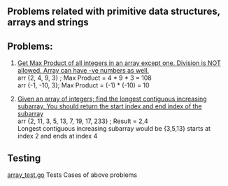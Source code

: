 ## Problems related with primitive data structures, arrays and strings

## Problems: 
1. [Get Max Product of all integers in an array except one. Division is NOT allowed. Array can have -ve numbers as well.](https://github.com/raiskumar/algo-ds/blob/master/array-strings/maxProductExceptOne.go)
   <br/>arr {2, 4, 9, 3} ; Max Product = 4 * 9 * 3 = 108
   <br/> arr {-1, -10, 3}; Max Product = (-1) * (-10) = 10 

2. [Given an array of integers; find the longest contiguous increasing subarray. You should return the start index and end index of the subarray](https://github.com/raiskumar/algo-ds/blob/master/array-strings/longestContiguousIncreasingSubarray.go)
   <br/>arr {2, 11, 3, 5, 13, 7, 19, 17, 233} ; Result = 2,4
   <br/> Longest contiguous increasing subarray would be {3,5,13}  starts at index 2 and ends at index 4

## Testing
 [array_test.go](https://github.com/raiskumar/algo-ds/blob/master/array-strings/arrays_test.go) Tests Cases of above problems

